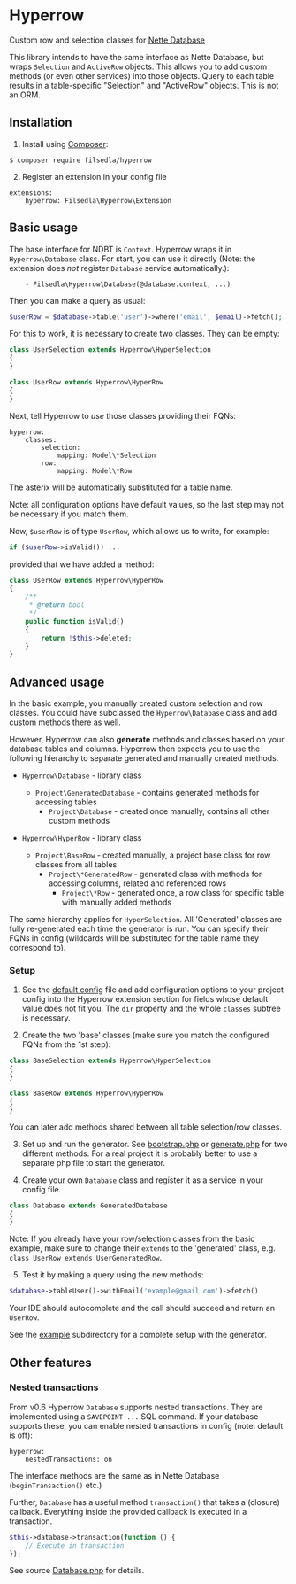 # Hyperrow
Custom row and selection classes for [Nette Database](https://github.com/nette/database)

This library intends to have the same interface as Nette Database, but wraps `Selection` and `ActiveRow` objects.
This allows you to add custom methods (or even other services) into those objects. Query to each table
results in a table-specific "Selection" and "ActiveRow" objects. This is not an ORM.


## Installation
1) Install using [Composer](http://getcomposer.org/):
```
$ composer require filsedla/hyperrow
```

2) Register an extension in your config file
```
extensions: 
    hyperrow: Filsedla\Hyperrow\Extension
```


## Basic usage

The base interface for NDBT is `Context`. Hyperrow wraps it in `Hyperrow\Database` class. For start, 
you can use it directly (Note: the extension does _not_ register `Database` service automatically.):
```
    - Filsedla\Hyperrow\Database(@database.context, ...)
```

Then you can make a query as usual:
```php
$userRow = $database->table('user')->where('email', $email)->fetch();
```

For this to work, it is necessary to create two classes. They can be empty:
```php
class UserSelection extends Hyperrow\HyperSelection
{
}
```
```php
class UserRow extends Hyperrow\HyperRow
{
}
```

Next, tell Hyperrow to _use_ those classes providing their FQNs: 
```
hyperrow:
    classes:
        selection:
            mapping: Model\*Selection
        row:
            mapping: Model\*Row
```

The asterix will be automatically substituted for a table name.

Note: all configuration options have default values, so the last step may not be necessary if you match
them.

Now, `$userRow` is of type `UserRow`, which allows us to write, for example:

```php
if ($userRow->isValid()) ...
```

provided that we have added a method:
```php
class UserRow extends Hyperrow\HyperRow
{
    /**
     * @return bool
     */
    public function isValid()
    {
        return !$this->deleted;
    }
}
```


## Advanced usage

In the basic example, you manually created custom selection and row classes. You could have subclassed
the `Hyperrow\Database` class and add custom methods there as well.

However, Hyperrow can also **generate** methods and classes based on your database tables and columns. 
Hyperrow then expects you to use the following hierarchy to separate generated and manually created 
methods.

* `Hyperrow\Database` - library class
  * `Project\GeneratedDatabase` - contains generated methods for accessing tables
    * `Project\Database` - created once manually, contains all other custom methods
    
* `Hyperrow\HyperRow` - library class
  * `Project\BaseRow` - created manually, a project base class for row classes from all tables
    * `Project\*GeneratedRow` - generated class with methods for accessing columns, related and 
    referenced rows
      * `Project\*Row` - generated once, a row class for specific table with manually added methods
      
The same hierarchy applies for `HyperSelection`. All 'Generated' classes are fully re-generated each
time the generator is run. You can specify their FQNs in config (wildcards will be substituted for 
the table name they correspond to).


### Setup
1) See the [default config](src/Filsedla/Hyperrow/defaults.neon) file and add 
configuration options to your project config into the Hyperrow extension section for fields whose 
default value does not fit you. The `dir` property and the whole `classes` subtree is necessary.

2) Create the two 'base' classes (make sure you match the configured FQNs from the 1st step):
```php
class BaseSelection extends Hyperrow\HyperSelection
{
}
```
```php
class BaseRow extends Hyperrow\HyperRow
{
}
```
You can later add methods shared between all table selection/row classes.

3) Set up and run the generator. See [bootstrap.php](example/app/bootstrap.php) or 
[generate.php](example/tools/generate.php) for two different methods.
For a real project it is probably better to use a separate php file to start the generator.

4) Create your own `Database` class and register it as a service in your config file.
```php
class Database extends GeneratedDatabase
{
}
```

Note: If you already have your row/selection classes from the basic example, make sure to change their 
`extends` to the 'generated' class, e.g. `class UserRow extends UserGeneratedRow`.

5) Test it by making a query using the new methods:
```php
$database->tableUser()->withEmail('example@gmail.com')->fetch()
```

Your IDE should autocomplete and the call should succeed and return an `UserRow`.

See the [example](example/) subdirectory for a complete setup with the generator.


## Other features

### Nested transactions

From v0.6 Hyperrow `Database` supports nested transactions. They are implemented using
a `SAVEPOINT ...` SQL command. If your database supports these, you can enable nested transactions
in config (note: default is off):

```
hyperrow:
    nestedTransactions: on
```

The interface methods are the same as in Nette Database (`beginTransaction()` etc.)

Further, `Database` has a useful method `transaction()` that takes a (closure) callback. 
Everything inside the provided callback is executed in a transaction.

```php
$this->database->transaction(function () {
    // Execute in transaction
});
```

See source [Database.php](src/Filsedla/Hyperrow/Database.php) for details.
